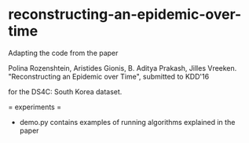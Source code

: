 # reconstructing-an-epidemic-over-time

Adapting the code from the paper

Polina Rozenshtein, Aristides Gionis, B. Aditya Prakash, Jilles Vreeken. "Reconstructing an Epidemic over Time", submitted to KDD'16

for the DS4C: South Korea dataset.
  
  = experiments =
  * demo.py contains examples of running algorithms explained in the paper
